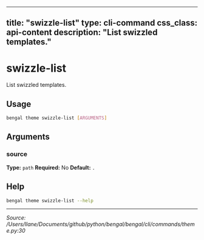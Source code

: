 
---
title: "swizzle-list"
type: cli-command
css_class: api-content
description: "List swizzled templates."
---

# swizzle-list

List swizzled templates.


## Usage

```bash
bengal theme swizzle-list [ARGUMENTS]
```

## Arguments

### source

**Type:** `path`
**Required:** No
**Default:** `.`





## Help

```bash
bengal theme swizzle-list --help
```

---

*Source: /Users/llane/Documents/github/python/bengal/bengal/cli/commands/theme.py:30*
